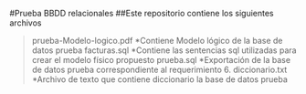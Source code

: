 #Prueba BBDD relacionales
##Este repositorio contiene los siguientes archivos

>prueba-Modelo-logico.pdf
    *Contiene Modelo lógico de la base de datos prueba
>facturas.sql
    *Contiene las sentencias sql utilizadas para crear el modelo físico propuesto
>prueba.sql
    *Exportación de la base de datos prueba correspondiente al requerimiento 6.
>diccionario.txt
    *Archivo de texto que contiene diccionario la base de datos prueba


